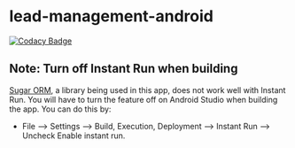 # lead-management-android
[![Codacy Badge](https://api.codacy.com/project/badge/Grade/465ebd9884094ae3837142f13857b53a)](https://www.codacy.com/app/UniverseObserver/lead-management-android?utm_source=github.com&amp;utm_medium=referral&amp;utm_content=UniverseObserver/lead-management-android&amp;utm_campaign=Badge_Grade)

## Note: Turn off Instant Run when building

[Sugar ORM](https://github.com/chennaione/sugar), a library being used in this app, does not work well with Instant Run. You will have to turn the feature off on Android Studio when building the app. You can do this by: 
  * File --> Settings --> Build, Execution, Deployment --> Instant Run --> Uncheck Enable instant run.
